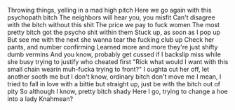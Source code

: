 Throwing things, yelling in a mad high pitch
Here we go again with this psychopath bitch
The neighbors will hear you, you misfit
Can't disagree with the bitch without this shit
The price we pay to fuck women
The most pretty bitch got the psycho shit within them
Stuck up, as soon as I pop up
But see me with the next she wanna tear the fucking club up
Check her pants, and number confirming
Learned more and more they're just shifty dumb vermins
And you know, probably get cussed if I backslip miss
while she busy trying to justify who cheated first
"Rick what would I want
with this small chain wearin muh-fucka trying to front?"
I oughta cut her off, let another sooth me
but I don't know, ordinary bitch don't move me
I mean, I tried to fall in love with a bittie
but straight up, just be with the bitch out of pity
So although I know, pretty bitch shady
Here I go, trying to change a hoe into a lady
Knahmean?
